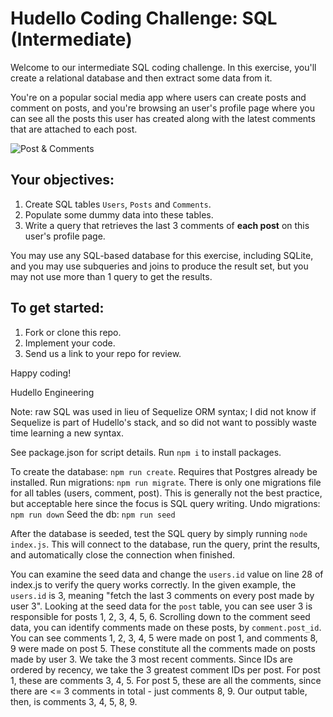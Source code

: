 # Hudello Coding Challenge: SQL (Intermediate)

Welcome to our intermediate SQL coding challenge. In this exercise, you'll create a relational database and then extract some data from it.

You're on a popular social media app where users can create posts and comment on posts, and you're browsing an user's profile page where you can see all the posts this user has created along with the latest comments that are attached to each post.

![Post & Comments](https://i.imgur.com/XVtOxAb.png)

## Your objectives:

1. Create SQL tables `Users`, `Posts` and `Comments`.
2. Populate some dummy data into these tables.
3. Write a query that retrieves the last 3 comments of **each post** on this user's profile page.

You may use any SQL-based database for this exercise, including SQLite, and you may use subqueries and joins to produce the result set, but you may not use more than 1 query to get the results.

## To get started:
1. Fork or clone this repo.
2. Implement your code.
3. Send us a link to your repo for review.

Happy coding!

Hudello Engineering




Note: raw SQL was used in lieu of Sequelize ORM syntax; I did not know if Sequelize is part of Hudello's stack, and so did not want to possibly waste time learning a new syntax.

See package.json for script details.
Run `npm i` to install packages.

To create the database: `npm run create`. Requires that Postgres already be installed.
Run migrations: `npm run migrate`. There is only one migrations file for all tables (users, comment, post). This is generally not the best practice, but acceptable here since the focus is SQL query writing.
Undo migrations: `npm run down`
Seed the db: `npm run seed`

After the database is seeded, test the SQL query by simply running `node index.js`. This will connect to the database, run the query, print the results, and automatically close the connection when finished.

You can examine the seed data and change the `users.id` value on line 28 of index.js to verify the query works correctly. In the given example, the `users.id` is 3, meaning "fetch the last 3 comments on every post made by user 3". Looking at the seed data for the `post` table, you can see user 3 is responsible for posts 1, 2, 3, 4, 5, 6. Scrolling down to the comment seed data, you can identify comments made on these posts, by `comment.post_id`. You can see comments 1, 2, 3, 4, 5 were made on post 1, and comments 8, 9 were made on post 5. These constitute all the comments made on posts made by user 3. We take the 3 most recent comments. Since IDs are ordered by recency, we take the 3 greatest comment IDs per post. For post 1, these are comments 3, 4, 5. For post 5, these are all the comments, since there are <= 3 comments in total - just comments 8, 9. Our output table, then, is comments 3, 4, 5, 8, 9.